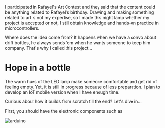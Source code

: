I participated in Rafayel's Art Contest and they said that the content could be anything related to Rafayel's birthday. Drawing and making something related to art is not my expertise, so I made this night lamp whether my project is accepted or not, I still obtain knowledge and hands-on practice in microcontrollers.

Where does the idea come from? It happens when we have a convo about drift bottles, he always sends 'em when he wants someone to keep him company. That's why I called this project...

<h1>Hope in a bottle</h1>

The warm hues of the LED lamp make someone comfortable and get rid of feeling empty. Yet, it is still in progress because of less preparation. I plan to develop an IoT mobile version when I have enough time.

Curious about how it builds from scratch till the end? Let's dive in...

First, you should have the electronic components such as

<img src="https://res.cloudinary.com/dvehyvk3d/image/upload/v1741357668/arduino_xvudfh.jpg" alt="arduino"/>
